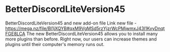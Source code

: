 # BetterDiscordLiteVersion45
BetterDiscordLiteVersion45 and new add-on file
Link new file - https://mega.nz/file/Bl1jXQYB#qxM9VgMSd5rzYjzrWcPMjwmxJ43l1KvyDnqtFGE8LCA
The new BetterDiscordLiteVersion45 allows you to install many more plugins than before. 
Right now, our users can increase themes and plugins until their computer's memory runs out.
